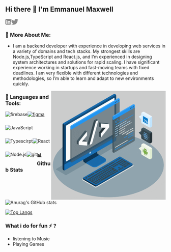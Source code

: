 ## Hi there 👋 I'm Emmanuel Maxwell 
<a href="https://www.linkedin.com/in/codehouze/"><img align="left" src="https://github.com/Codehouze/Codehouze/blob/main/assets/linkedin.svg" height="18px" /></a>
<a href="https://twitter.com/codehouze"><img align="left" src="https://github.com/Codehouze/Codehouze/blob/main/assets/twitter.svg" height="18px" /></a>


<br/>

### 🧐 More About Me:
- I am a backend developer with experience in developing web services in a variety of domains and tech stacks. My strongest skills are Node.js,TypeScript and    React.js, and I’m experienced in designing system architectures and solutions for rapid scaling. I have significant experience working in startups and fast-moving teams with fixed deadlines. I am very flexible with different technologies and methodologies, so I’m able to learn and adapt to new environments quickly.


<img align="right" alt="GIF" src="https://github.com/Codehouze/Codehouze/blob/main/techstack.gif" width="360px"/>

<!--
**Codehouze/Codehouze** is a ✨ _special_ ✨ repository because its `README.md` (this file) appears on your GitHub profile.

Here are some ideas to get you started:

- 🔭 I’m currently working on ...
- 🌱 I’m currently learning ...
- 👯 I’m looking to collaborate on ...
- 🤔 I’m looking for help with ...
- 💬 Ask me about ...
- 📫 How to reach me: ...
- 😄 Pronouns: ...
- ⚡ Fun fact: ...
-->
### 🔨 Languages and Tools:
<a href="https://firebase.google.com/" target="_blank"> <img align="left" src="https://raw.githubusercontent.com/rahul-jha98/github_readme_icons/main/language_and_tools/square/firebase/firebase.svg" alt="firebase" height ="42px"/> </a>
<a href="https://developer.mozilla.org/en-US/docs/Web/JavaScript" target="_blank"> <img align="left" alt="JavaScript" height ="42px"  src="https://raw.githubusercontent.com/rahul-jha98/github_readme_icons/main/language_and_tools/square/javascript/javascript.svg"> </a>
<a href="https://www.typescriptlang.org/" target="_blank"><img align="left" alt="Typescirpt" height ="42px" src="https://raw.githubusercontent.com/rahul-jha98/github_readme_icons/main/language_and_tools/square/typescript/typescript.svg"></a>
<a href="https://reactjs.org/" target="_blank"> <img align="left" alt="React" height ="42px" src="https://raw.githubusercontent.com/rahul-jha98/github_readme_icons/main/language_and_tools/square/react/react.svg"></a>
<a href="https://nodejs.org" target="_blank"><img align="left" alt="Node.js" height ="42px" src="https://raw.githubusercontent.com/rahul-jha98/github_readme_icons/main/language_and_tools/square/node/node.svg"></a>
<a href="https://git-scm.com/" target="_blank"> <img src="https://raw.githubusercontent.com/rahul-jha98/github_readme_icons/main/language_and_tools/square/git-scm/git-scm.svg" align="left" alt="git" height='42px'/> </a>
<a href="https://www.figma.com/" target="_blank"> <img src="https://raw.githubusercontent.com/rahul-jha98/github_readme_icons/main/language_and_tools/square/figma/figma.svg" alt="figma" height='42px'/> </a>

<br>

### 📊 Github Stats
![Anurag's GitHub stats](https://github-readme-stats.vercel.app/api?username=codehouze&show_icons=true&theme=radical)


[![Top Langs](https://github-readme-stats.vercel.app/api/top-langs/?username=codehouze)](https://github.com/codehouze/github-readme-stats)

### What i do for fun ⚡ ?
- listening to Music
- Playing Games
